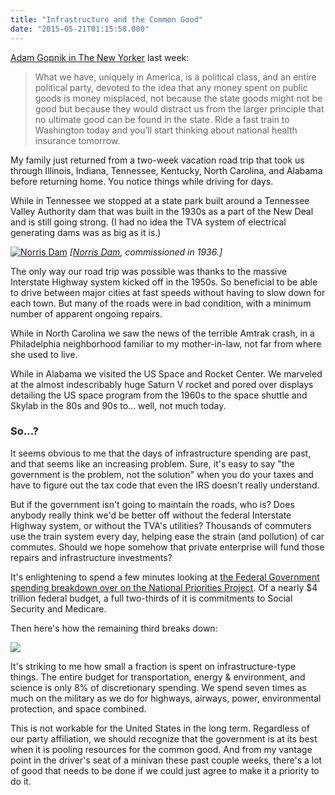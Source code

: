 ```yaml
---
title: "Infrastructure and the Common Good"
date: "2015-05-21T01:15:58.000"
---
```


[Adam Gopnik in The New Yorker](http://www.newyorker.com/news/daily-comment/the-plot-against-trains) last week:

> What we have, uniquely in America, is a political class, and an entire political party, devoted to the idea that any money spent on public goods is money misplaced, not because the state goods might not be good but because they would distract us from the larger principle that no ultimate good can be found in the state. Ride a fast train to Washington today and you’ll start thinking about national health insurance tomorrow.

My family just returned from a two-week vacation road trip that took us through Illinois, Indiana, Tennessee, Kentucky, North Carolina, and Alabama before returning home. You notice things while driving for days.

While in Tennessee we stopped at a state park built around a Tennessee Valley Authority dam that was built in the 1930s as a part of the New Deal and is still going strong. (I had no idea the TVA system of electrical generating dams was as big as it is.)

[![Norris Dam](http://chrishubbs.com/wordpress/wp-content/uploads/2015/05/IMG_4406-500x375.jpg)](http://chrishubbs.com/wordpress/wp-content/uploads/2015/05/IMG_4406.jpg) _\[[Norris Dam](http://en.wikipedia.org/wiki/Norris_Dam), commissioned in 1936.\]_

The only way our road trip was possible was thanks to the massive Interstate Highway system kicked off in the 1950s. So beneficial to be able to drive between major cities at fast speeds without having to slow down for each town. But many of the roads were in bad condition, with a minimum number of apparent ongoing repairs.

While in North Carolina we saw the news of the terrible Amtrak crash, in a Philadelphia neighborhood familiar to my mother-in-law, not far from where she used to live.

While in Alabama we visited the US Space and Rocket Center. We marveled at the almost indescribably huge Saturn V rocket and pored over displays detailing the US space program from the 1960s to the space shuttle and Skylab in the 80s and 90s to... well, not much today.

### So...?

It seems obvious to me that the days of infrastructure spending are past, and that seems like an increasing problem. Sure, it's easy to say "the government is the problem, not the solution" when you do your taxes and have to figure out the tax code that even the IRS doesn't really understand.

But if the government isn't going to maintain the roads, who is? Does anybody really think we'd be better off without the federal Interstate Highway system, or without the TVA's utilities? Thousands of commuters use the train system every day, helping ease the strain (and pollution) of car commutes. Should we hope somehow that private enterprise will fund those repairs and infrastructure investments?

It's enlightening to spend a few minutes looking at [the Federal Government spending breakdown over on the National Priorities Project](https://www.nationalpriorities.org/budget-basics/federal-budget-101/spending/). Of a nearly $4 trillion federal budget, a full two-thirds of it is commitments to Social Security and Medicare.

Then here's how the remaining third breaks down:

![](https://static.nationalpriorities.org/images/fb101/2014/presidents-proposed-discretionary-spending.png)

It's striking to me how small a fraction is spent on infrastructure-type things. The entire budget for transportation, energy & environment, and science is only 8% of discretionary spending. We spend seven times as much on the military as we do for highways, airways, power, environmental protection, and space combined.

This is not workable for the United States in the long term. Regardless of our party affiliation, we should recognize that the government is at its best when it is pooling resources for the common good. And from my vantage point in the driver's seat of a minivan these past couple weeks, there's a lot of good that needs to be done if we could just agree to make it a priority to do it.
